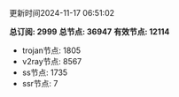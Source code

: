 更新时间2024-11-17 06:51:02

**总订阅: 2999**
**总节点: 36947**
**有效节点: 12114**
- trojan节点: 1805
- v2ray节点: 8567
- ss节点: 1735
- ssr节点: 7
